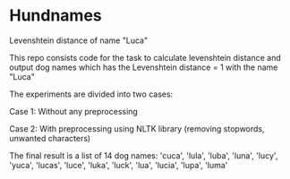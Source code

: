 # Hundnames
Levenshtein distance of name "Luca"

This repo consists code for the task to calculate levenshtein distance and output dog names which has the Levenshtein distance = 1 with the name "Luca"

The experiments are divided into two cases:

Case 1: Without any preprocessing

Case 2: With preprocessing using NLTK library (removing stopwords, unwanted characters)

The final result is a list of 14 dog names: 'cuca', 'lula', 'luba', 'luna', 'lucy', 'yuca', 'lucas', 'luce', 'luka', 'luck', 'lua', 'lucia', 'lupa', 'luma'

